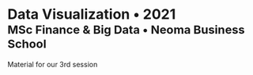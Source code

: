<h1>
  Data Visualization &bullet; 2021
  <small>
    <br/>
    MSc Finance & Big Data
    &bullet; Neoma Business School
  </small>
</h1>

Material for our 3rd session

